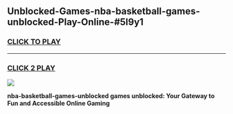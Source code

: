 
## Unblocked-Games-nba-basketball-games-unblocked-Play-Online-#5l9y1
<h3>
<a href="https://premium.freeplayer.one?title=nba-basketball-games-unblocked&ref=27F">CLICK TO PLAY</a></h3>
<hr>

<h3>
<a href="https://premium.freeplayer.one?title=nba-basketball-games-unblocked&ref=27F">CLICK 2 PLAY</a>
  
</h3>

<a href="https://premium.freeplayer.one?title=nba-basketball-games-unblocked&ref=27F"><img src="https://clearcache.store/games.png"></a>


**nba-basketball-games-unblocked games unblocked: Your Gateway to Fun and Accessible Online Gaming**
